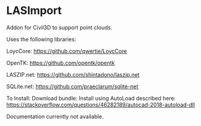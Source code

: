 # LASImport
Addon for Civil3D to support point clouds.

Uses the following libraries:

  LoycCore: https://github.com/qwertie/LoycCore
  
  OpenTK: https://github.com/opentk/opentk
  
  LASZIP.net: https://github.com/shintadono/laszip.net
  
  SQLite.net: https://github.com/praeclarum/sqlite-net
  

To Install:
Download bundle:
Install using AutoLoad described here: https://stackoverflow.com/questions/46282189/autocad-2018-autoload-dll

Documentation currently not available.
